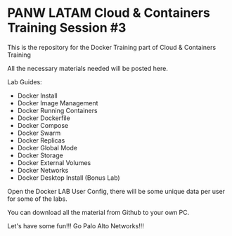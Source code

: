 # PANW LATAM Cloud & Containers Training Session #3

This is the repository for the Docker Training part of Cloud & Containers Training

All the necessary materials needed will be posted here.

Lab Guides:

- Docker Install
- Docker Image Management
- Docker Running Containers
- Docker Dockerfile
- Docker Compose
- Docker Swarm
- Docker Replicas
- Docker Global Mode
- Docker Storage
- Docker External Volumes
- Docker Networks
- Docker Desktop Install (Bonus Lab)

Open the Docker LAB User Config, there will be some unique data per user for some of the labs.

You can download all the material from Github to your own PC.

Let's have some fun!!! Go Palo Alto Networks!!!
